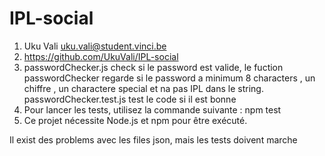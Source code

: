 # IPL-social

1. Uku Vali <uku.vali@student.vinci.be>
2. <https://github.com/UkuVali/IPL-social>
3. passwordChecker.js check si le password est valide, le fuction passwordChecker regarde si le password a minimum 8 characters , un chiffre , un charactere special et na pas IPL dans le string.   passwordChecker.test.js test le code si il est bonne
4. Pour lancer les tests, utilisez la commande suivante : npm test
5. Ce projet nécessite Node.js et npm pour être exécuté.

 Il exist des problems avec les files json, mais les tests doivent marche
